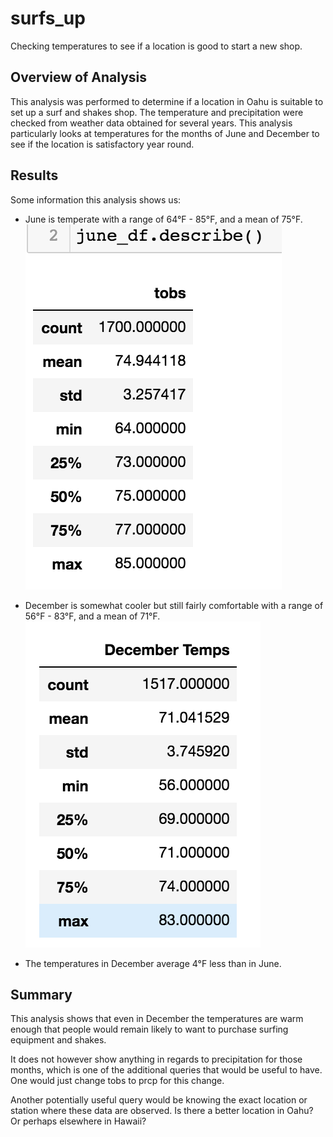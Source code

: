 # surfs_up
Checking temperatures to see if a location is good to start a new shop.

## Overview of Analysis
This analysis was performed to determine if a location in Oahu is suitable to set up a surf and shakes shop. The temperature and precipitation were checked from weather data obtained for several years. This analysis particularly looks at temperatures for the months of June and December to see if the location is satisfactory year round.

## Results
Some information this analysis shows us:
- June is temperate with a range of 64°F - 85°F, and a mean of 75°F.
![Summary Statistics for June Temperatures](Images/June_statistics.png)

- December is somewhat cooler but still fairly comfortable with a range of 56°F - 83°F, and a mean of 71°F.
![Summary Statistics for December Temperatures](Images/December_statistics.png)

- The temperatures in December average 4°F less than in June.

## Summary
This analysis shows that even in December the temperatures are warm enough that people would remain likely to want to purchase surfing equipment and shakes. 

It does not however show anything in regards to precipitation for those months, which is one of the additional queries that would be useful to have. One would just change tobs to prcp for this change.

Another potentially useful query would be knowing the exact location or station where these data are observed. Is there a better location in Oahu? Or perhaps elsewhere in Hawaii?
